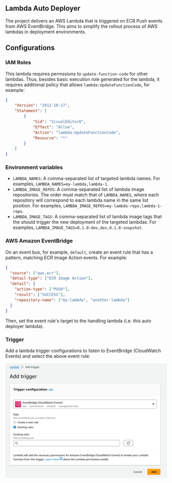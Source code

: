 ## Lambda Auto Deployer

The project delivers an AWS Lambda that is triggered on ECR Push events from AWS EventBridge. This aims to simplify the rollout process of AWS lambdas in deployment environments.

## Configurations

### IAM Roles

This lambda requires permssions to `update-function-code` for other lambdas. Thus, besides basic execution role generated for the lambda, it requires additional policy that allows `lambda:UpdateFunctionCode`, for example:

```json
{
    "Version": "2012-10-17",
    "Statement": [
        {
            "Sid": "VisualEditor0",
            "Effect": "Allow",
            "Action": "lambda:UpdateFunctionCode",
            "Resource": "*"
        }
    ]
}
```

### Environment variables

- `LAMBDA_NAMES`: A comma-separated list of targeted lambda names. For examples, `LAMBDA_NAMES=my-lambda,lambda-1`.
- `LAMBDA_IMAGE_REPOS`: A comma-separated list of lambda image repositories. The order must match that of `LAMBDA_NAMES`, where each repository will correspond to each lambda name in the same list position. For examples, `LAMBDA_IMAGE_REPOS=my-lambda-repo,lambda-1-repo`.
- `LAMBDA_IMAGE_TAGS`: A comma-separated list of lambda image tags that the should trigger the new deployment of the targeted lambdas. For examples, `LAMBDA_IMAGE_TAGS=0.1.0-dev,dev,0.1.0-snapshot`.

### AWS Amazon EventBridge

On an event bus, for example, `default`, create an event rule that has a pattern, matching ECR Image Action events. For example:

```json
{
  "source": ["aws.ecr"],
  "detail-type": ["ECR Image Action"],
  "detail": {
    "action-type": ["PUSH"],
    "result": ["SUCCESS"],
    "repository-name": ["my-lambda", "another-lambda"]
  }
}
```

Then, set the event rule's target to the handling lambda (i.e. this auto deployer lambda).


### Trigger

Add a lambda trigger configurations to listen to EventBridge (CloudWatch Events) and select the above event rule:


![trigger-configuration](./images/trigger-config.png)
